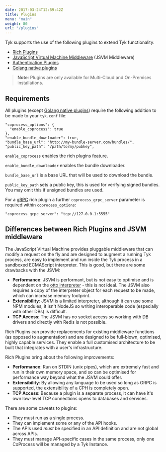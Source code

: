 ```yaml
---
date: 2017-03-24T12:59:42Z
title: Plugins
menu: "main"
weight: 80
url: "/plugins"
---
```


Tyk supports the use of the following plugins to extend Tyk functionality:

*   [Rich Plugins](/docs/plugins/rich-plugins/)
*   [JavaScript Virtual Machine Middleware](/docs/plugins/javascript-middleware/) (JSVM Middleware)
*   [Authentication Plugins](/docs/plugins/auth-plugins/)
*   [Golang native plugins](/docs/plugins/golang-plugins/golang-plugins/)

> **Note**: Plugins are only available for Multi-Cloud and On-Premises installations.

## <a name="plugin-requirements"></a>Requirements
All plugins (except [Golang native plugins](/docs/plugins/golang-plugins/golang-plugins/)) require the following addition to be made to your `tyk.conf` file:

```{.copyWrapper}
"coprocess_options": {
  "enable_coprocess": true
},
"enable_bundle_downloader": true,
"bundle_base_url": "http://my-bundle-server.com/bundles/",
"public_key_path": "/path/to/my/pubkey",
```


`enable_coprocess` enables the rich plugins feature.

`enable_bundle_downloader` enables the bundle downloader.

`bundle_base_url` is a base URL that will be used to download the bundle.

`public_key_path` sets a public key, this is used for verifying signed bundles. You may omit this if unsigned bundles are used.


For a [gRPC](/docs/plugins/rich-plugins/grpc/) rich plugin a further `coprocess_grpc_server` parameter is required within `coprocess_options`:

```{.copyWrapper}
"coprocess_grpc_server": "tcp://127.0.0.1:5555"
```

## <a name="plugin-differences"></a>Differences between Rich Plugins and JSVM middleware
The JavaScript Virtual Machine provides pluggable middleware that can modify a request on the fly and are designed to augment a running Tyk process, are easy to implement and run inside the Tyk process in a sandboxed ECMAScript interpreter. This is good, but there are some drawbacks with the JSVM:

*   **Performance**: JSVM is performant, but is not easy to optimise and is dependent on the [otto interpreter](https://github.com/robertkrimen/otto) - this is not ideal. The JSVM also requires a copy of the interpreter object for each request to be made, which can increase memory footprint.
*   **Extensibility**: JSVM is a limited interpreter, although it can use some NPM modules, it isn't NodeJS so writing interoperable code (especially with other DBs) is difficult.
*   **TCP Access**: The JSVM has no socket access so working with DB drivers and directly with Redis is not possible.

Rich Plugins can provide replacements for existing middleware functions (as opposed to augmentation) and are designed to be full-blown, optimised, highly capable services. They enable a full customised architecture to be built that integrates with a user's infrastructure.

Rich Plugins bring about the following improvements:

*   **Performance**: Run on STDIN (unix pipes), which are extremely fast and run in their own memory space, and so can be optimised for performance way beyond what the JSVM could offer.
*   **Extensibility**: By allowing any language to be used so long as GRPC is supported, the extensibility of a CPH is completely open.
*   **TCP Access**: Because a plugin is a separate process, it can have it's own low-level TCP connections opens to databases and services.

There are some caveats to plugins:

*   They must run as a single process.
*   They can implement some or any of the API hooks.
*   The APIs used *must* be specified in an API definition and are not global across APIs.
*   They must manage API-specific cases in the same process, only one CoProcess will be managed by a Tyk Instance.
